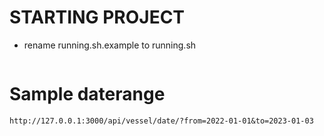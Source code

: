 # STARTING PROJECT

* rename running.sh.example to running.sh
```

```
# Sample daterange
```url
http://127.0.0.1:3000/api/vessel/date/?from=2022-01-01&to=2023-01-03
```
